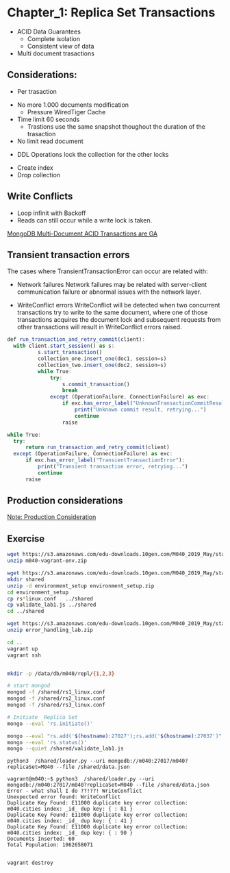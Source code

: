 # Chapter_1: Replica Set Transactions

* ACID Data Guarantees
    - Complete isolation
    - Consistent view of data
* Multi  document trasactions

## Considerations:

* Per trasaction
 - No more 1.000 documents modification
    - Pressure WiredTiger Cache
 - Time limit 60 seconds
    - Trastions use the same snapshot thoughout the duration of  the trasaction
 - No limit read document

* DDL Operations lock the collection for the other locks
 - Create index
 - Drop collection

## Write Conflicts

* Loop infinit with Backoff 
* Reads can still occur while a write lock is taken.

[MongoDB Multi-Document ACID Transactions are GA](https://www.mongodb.com/blog/post/mongodb-multi-document-acid-transactions-general-availability)

## Transient transaction errors

The cases where TransientTransactionError can occur are related with:

* Network failures
Network failures may be related with server-client communication failure or abnormal issues with the network layer.

* WriteConflict errors
WriteConflict will be detected when two concurrent transactions try to write to the same document, where one of those transactions acquires the document lock and subsequent requests from other transactions will result in WriteConflict errors raised.

```js
def run_transaction_and_retry_commit(client):
  with client.start_session() as s:
          s.start_transaction()
          collection_one.insert_one(doc1, session=s)
          collection_two.insert_one(doc2, session=s)
          while True:
              try:
                  s.commit_transaction()
                  break
              except (OperationFailure, ConnectionFailure) as exc:
                  if exc.has_error_label("UnknownTransactionCommitResult"):
                      print("Unknown commit result, retrying...")
                      continue
                  raise

while True:
  try:
      return run_transaction_and_retry_commit(client)
  except (OperationFailure, ConnectionFailure) as exc:
      if exc.has_error_label("TransientTransactionError"):
          print("Transient transaction error, retrying...")
          continue
      raise
```

## Production considerations

[Note: Production Consideration](https://docs.mongodb.com/manual/core/transactions-production-consideration/)

## Exercise

```sh
wget https://s3.amazonaws.com/edu-downloads.10gen.com/M040_2019_May/static/handouts/m040/m040-vagrant-env.zip
unzip m040-vagrant-env.zip

wget https://s3.amazonaws.com/edu-downloads.10gen.com/M040_2019_May/static/handouts/m040/environment_setup.zip
mkdir shared
unzip -d environment_setup environment_setup.zip
cd environment_setup
cp rs*linux.conf   ../shared
cp validate_lab1.js ../shared
cd ../shared

wget https://s3.amazonaws.com/edu-downloads.10gen.com/M040_2019_May/static/handouts/m040/error_handling_lab.zip
unzip error_handling_lab.zip

cd ..
vagrant up
vagrant ssh


mkdir -p /data/db/m040/repl/{1,2,3}

# start mongod
mongod -f /shared/rs1_linux.conf
mongod -f /shared/rs2_linux.conf
mongod -f /shared/rs3_linux.conf

# Initiate  Replica Set
mongo --eval 'rs.initiate()'

mongo --eval "rs.add('$(hostname):27027');rs.add('$(hostname):27037')"
mongo --eval 'rs.status()'
mongo --quiet /shared/validate_lab1.js
```

```
python3  /shared/loader.py --uri mongodb://m040:27017/m040?replicaSet=M040 --file /shared/data.json

vagrant@m040:~$ python3  /shared/loader.py --uri mongodb://m040:27017/m040?replicaSet=M040 --file /shared/data.json
Error - what shall I do ??!??! WriteConflict
Unexpected error found: WriteConflict
Duplicate Key Found: E11000 duplicate key error collection: m040.cities index: _id_ dup key: { : 81 }
Duplicate Key Found: E11000 duplicate key error collection: m040.cities index: _id_ dup key: { : 41 }
Duplicate Key Found: E11000 duplicate key error collection: m040.cities index: _id_ dup key: { : 90 }
Documents Inserted: 60
Total Population: 1062658071


vagrant destroy
```